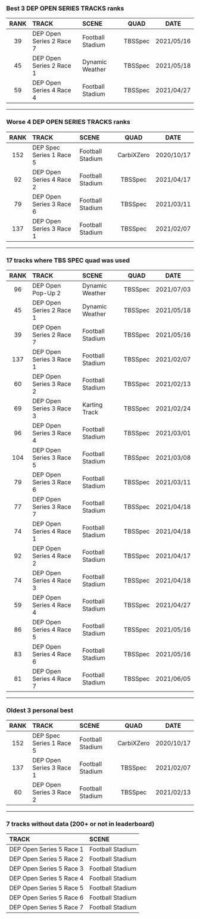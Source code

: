### Best 3 DEP OPEN SERIES TRACKS ranks
|RANK|TRACK|SCENE|QUAD|DATE|
|:---:|:---|:---|:---:|:---:|
|39|DEP Open Series 2 Race 7|Football Stadium|TBSSpec|2021/05/16|
|45|DEP Open Series 2 Race 1|Dynamic Weather|TBSSpec|2021/05/18|
|59|DEP Open Series 4 Race 4|Football Stadium|TBSSpec|2021/04/27|
---
### Worse 4 DEP OPEN SERIES TRACKS ranks
|RANK|TRACK|SCENE|QUAD|DATE|
|:---:|:---|:---|:---:|:---:|
|152|DEP Spec Series 1 Race 5|Football Stadium|CarbiXZero|2020/10/17|
|92|DEP Open Series 4 Race 2|Football Stadium|TBSSpec|2021/04/17|
|79|DEP Open Series 3 Race 6|Football Stadium|TBSSpec|2021/03/11|
|137|DEP Open Series 3 Race 1|Football Stadium|TBSSpec|2021/02/07|
---
### 17 tracks where TBS SPEC quad was used
|RANK|TRACK|SCENE|QUAD|DATE|
|:---:|:---|:---|:---:|:---:|
|96|DEP Open Pop-Up 2|Dynamic Weather|TBSSpec|2021/07/03|
|45|DEP Open Series 2 Race 1|Dynamic Weather|TBSSpec|2021/05/18|
|39|DEP Open Series 2 Race 7|Football Stadium|TBSSpec|2021/05/16|
|137|DEP Open Series 3 Race 1|Football Stadium|TBSSpec|2021/02/07|
|60|DEP Open Series 3 Race 2|Football Stadium|TBSSpec|2021/02/13|
|69|DEP Open Series 3 Race 3|Karting Track|TBSSpec|2021/02/24|
|96|DEP Open Series 3 Race 4|Football Stadium|TBSSpec|2021/03/01|
|104|DEP Open Series 3 Race 5|Football Stadium|TBSSpec|2021/03/08|
|79|DEP Open Series 3 Race 6|Football Stadium|TBSSpec|2021/03/11|
|77|DEP Open Series 3 Race 7|Football Stadium|TBSSpec|2021/04/18|
|74|DEP Open Series 4 Race 1|Football Stadium|TBSSpec|2021/04/18|
|92|DEP Open Series 4 Race 2|Football Stadium|TBSSpec|2021/04/17|
|74|DEP Open Series 4 Race 3|Football Stadium|TBSSpec|2021/04/18|
|59|DEP Open Series 4 Race 4|Football Stadium|TBSSpec|2021/04/27|
|86|DEP Open Series 4 Race 5|Football Stadium|TBSSpec|2021/05/16|
|83|DEP Open Series 4 Race 6|Football Stadium|TBSSpec|2021/05/16|
|81|DEP Open Series 4 Race 7|Football Stadium|TBSSpec|2021/06/05|
---
### Oldest 3 personal best
|RANK|TRACK|SCENE|QUAD|DATE|
|:---:|:---|:---|:---:|:---:|
|152|DEP Spec Series 1 Race 5|Football Stadium|CarbiXZero|2020/10/17|
|137|DEP Open Series 3 Race 1|Football Stadium|TBSSpec|2021/02/07|
|60|DEP Open Series 3 Race 2|Football Stadium|TBSSpec|2021/02/13|
---
### 7 tracks without data (200+ or not in leaderboard)
|TRACK|SCENE|
|:---|:---|
|DEP Open Series 5 Race 1|Football Stadium|
|DEP Open Series 5 Race 2|Football Stadium|
|DEP Open Series 5 Race 3|Football Stadium|
|DEP Open Series 5 Race 4|Football Stadium|
|DEP Open Series 5 Race 5|Football Stadium|
|DEP Open Series 5 Race 6|Football Stadium|
|DEP Open Series 5 Race 7|Football Stadium|
